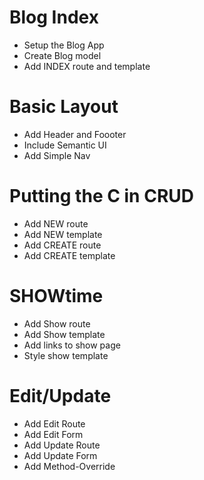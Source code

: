 # Blog Index
* Setup the Blog App
* Create Blog model
* Add INDEX route and template

# Basic Layout
* Add Header and Foooter
* Include Semantic UI
* Add Simple Nav

# Putting the C in CRUD
* Add NEW route
* Add NEW template
* Add CREATE route
* Add CREATE template

# SHOWtime
* Add Show route
* Add Show template
* Add links to show page
* Style show template

# Edit/Update
* Add Edit Route
* Add Edit Form
* Add Update Route
* Add Update Form
* Add Method-Override
